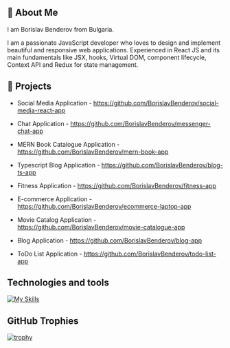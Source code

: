 ## 👋 About Me

I am Borislav Benderov from Bulgaria.

I am a passionate JavaScript developer who loves to design and implement beautiful and responsive web applications.
Experienced in React JS and its main fundamentals like JSX, hooks, Virtual DOM, component lifecycle, Context API and
Redux for state management.

## 🔭 Projects

- Social Media Application - https://github.com/BorislavBenderov/social-media-react-app

- Chat Application - https://github.com/BorislavBenderov/messenger-chat-app

- MERN Book Catalogue Application - https://github.com/BorislavBenderov/mern-book-app

- Typescript Blog Application - https://github.com/BorislavBenderov/blog-ts-app

- Fitness Application - https://github.com/BorislavBenderov/fitness-app

- E-commerce Application - https://github.com/BorislavBenderov/ecommerce-laptop-app

- Movie Catalog Application - https://github.com/BorislavBenderov/movie-catalogue-app

- Blog Application - https://github.com/BorislavBenderov/blog-app

- ToDo List Application - https://github.com/BorislavBenderov/todo-list-app

## Technologies and tools
[![My Skills](https://skillicons.dev/icons?i=js,ts,react,redux,html,css,nodejs,express,mongodb,firebase,bootstrap,tailwind,sass,jest,git,github,vite,vscode)](https://skillicons.dev)

## GitHub Trophies

[![trophy](https://github-profile-trophy.vercel.app/?username=BorislavBenderov)](https://github.com/ryo-ma/github-profile-trophy)



<!--
**BorislavBenderov/BorislavBenderov** is a ✨ _special_ ✨ repository because its `README.md` (this file) appears on your GitHub profile.

Here are some ideas to get you started:

- 🔭 I’m currently working on ...
- 🌱 I’m currently learning ...
- 👯 I’m looking to collaborate on ...
- 🤔 I’m looking for help with ...
- 💬 Ask me about ...
- 📫 How to reach me: ...
- 😄 Pronouns: ...
- ⚡ Fun fact: ...
-->
